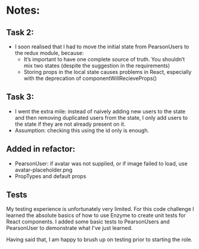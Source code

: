 # Notes:

## Task 2:
  * I soon realised that I had to move the initial state from PearsonUsers to the redux module, because:
    - It’s important to have one complete source of truth. You shouldn’t mix two states (despite the suggestion in the requirements)
    - Storing props in the local state causes problems in React, especially with the deprecation of componentWillRecieveProps()

## Task 3:
  * I went the extra mile: instead of naively adding new users to the state and then removing duplicated users from the state, I only add users to the state if they are not already present on it.
  * Assumption: checking this using the id only is enough.

## Added in refactor:
  * PearsonUser: if avatar was not supplied, or if image failed to load, use avatar-placeholder.png
  * PropTypes and default props

## Tests
My testing experience is unfortunately very limited. For this code challenge I learned the absolute basics of how to use Enzyme to create unit tests for React components. I added some basic tests to PearsonUsers and PearsonUser to demonstrate what I've just learned.

Having said that, I am happy to brush up on testing prior to starting the role.
